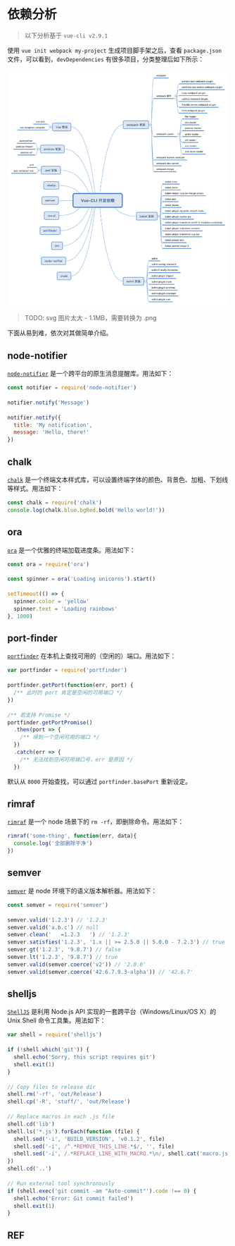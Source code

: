 # 依赖分析

> 以下分析基于 `vue-cli v2.9.1`

使用 `vue init webpack my-project` 生成项目脚手架之后，查看 `package.json` 文件，可以看到，`devDependencies` 有很多项目，分类整理后如下所示：

![vue-cli devDependencies](../img/vue-cli-dev-dep.svg)

> TODO: svg 图片太大 - 1.1MB，需要转换为 .png

下面从易到难，依次对其做简单介绍。

## node-notifier

[`node-notifier`][node-notifier] 是一个跨平台的原生消息提醒库。用法如下：

```js
const notifier = require('node-notifier')

notifier.notify('Message')

notifier.notify({
  title: 'My notification',
  message: 'Hello, there!'
})
```

## chalk

[`chalk`][chalk] 是一个终端文本样式库，可以设置终端字体的颜色、背景色、加粗、下划线等样式。用法如下：

```js
const chalk = require('chalk')
console.log(chalk.blue.bgRed.bold('Hello world!'))
```

## ora

[`ora`][ora] 是一个优雅的终端加载进度条。用法如下：

```js
const ora = require('ora')

const spinner = ora('Loading unicorns').start()

setTimeout(() => {
  spinner.color = 'yellow'
  spinner.text = 'Loading rainbows'
}, 1000)
```

## port-finder

[`portfinder`][portfinder] 在本机上查找可用的（空闲的）端口。用法如下：

```js
var portfinder = require('portfinder')

portfinder.getPort(function(err, port) {
  /** 此时的 port 肯定是空闲的可用端口 */
})

/** 若支持 Promise */
portfinder.getPortPromise()
  .then(port => {
    /** 得到一个空闲可用的端口 */
  })
  .catch(err => {
    /** 无法找到空闲可用端口号，err 是原因 */
  })
```

默认从 `8000` 开始查找，可以通过 `portfinder.basePort` 重新设定。

## rimraf

[`rimraf`][rimraf] 是一个 node 场景下的 `rm -rf`，即删除命令。用法如下：

```js
rimraf('some-thing', function(err, data){
  console.log('全部删除干净')
})
```

## semver

[`semver`][semver] 是 node 环境下的语义版本解析器。用法如下：

```js
const semver = require('semver')

semver.valid('1.2.3') // '1.2.3'
semver.valid('a.b.c') // null
semver.clean('   =1.2.3   ') // '1.2.3'
semver.satisfies('1.2.3', '1.x || >= 2.5.0 || 5.0.0 - 7.2.3') // true
semver.gt('1.2.3', '9.8.7') // false
semver.lt('1.2.3', '9.8.7') // true
semver.valid(semver.coerce('v2')) // '2.0.0'
semver.valid(semver.coerce('42.6.7.9.3-alpha')) // '42.6.7'
```

## shelljs

[`ShellJS`][shelljs] 是利用 Node.js API 实现的一套跨平台（Windows/Linux/OS X）的 Unix Shell 命令工具集。用法如下：

```js
var shell = require('shelljs')
 
if (!shell.which('git')) {
  shell.echo('Sorry, this script requires git')
  shell.exit(1)
}
 
// Copy files to release dir
shell.rm('-rf', 'out/Release')
shell.cp('-R', 'stuff/', 'out/Release')
 
// Replace macros in each .js file
shell.cd('lib')
shell.ls('*.js').forEach(function (file) {
  shell.sed('-i', 'BUILD_VERSION', 'v0.1.2', file)
  shell.sed('-i', /^.*REMOVE_THIS_LINE.*$/, '', file)
  shell.sed('-i', /.*REPLACE_LINE_WITH_MACRO.*\n/, shell.cat('macro.js'), file)
})
shell.cd('..')
 
// Run external tool synchronously
if (shell.exec('git commit -am "Auto-commit"').code !== 0) {
  shell.echo('Error: Git commit failed')
  shell.exit(1)
}
```

## REF

[node-notifier]: https://www.npmjs.com/package/node-notifier
[chalk]: https://www.npmjs.com/package/chalk
[ora]: https://www.npmjs.com/package/ora
[portfinder]: https://www.npmjs.com/package/portfinder
[rimraf]: https://www.npmjs.com/package/rimraf
[semver]: https://www.npmjs.com/package/semver
[shelljs]: https://www.npmjs.com/package/shelljs
